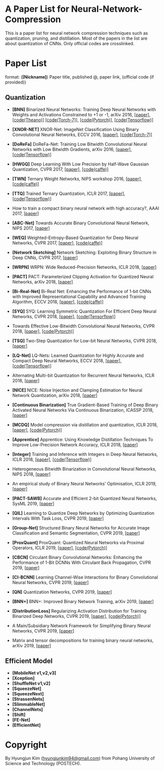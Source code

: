 # A Paper List for Neural-Network-Compression
This is a paper list for neural network compression techniques such as quantization, pruning, and distillation. Most of the papers in the list are about quantization of CNNs. Only official codes are crosslinked.

# Paper List
format: (**[Nickname]**) Paper title, published @, paper link, (official code (if provided))

## Quantization
- **[BNN]** Binarized Neural Networks: Training Deep Neural Networks with Weights and Activations Constrained to +1 or -1, arXiv 2016, [[paper]](https://arxiv.org/abs/1602.02830), [[code(Theano)]](https://github.com/MatthieuCourbariaux/BinaryNet) [[code(Torch-7)]](https://github.com/itayhubara/BinaryNet), [[code(Pytorch)]](https://github.com/itayhubara/BinaryNet.pytorch), [[code(Tensorflow)]](https://github.com/itayhubara/BinaryNet.tf)

- **[XNOR-NET]** XNOR-Net: ImageNet Classification Using Binary Convolutional Neural Networks, ECCV 2016, [[paper]](https://link.springer.com/chapter/10.1007/978-3-319-46493-0_32), [[code(Torch-7)]](https://github.com/allenai/XNOR-Net)
- **[DoReFa]** DoReFa-Net: Training Low Bitwidth Convolutional Neural Networks with Low Bitwidth Gradients, arXiv 2016, [[paper]](https://arxiv.org/abs/1606.06160), [[code(Tensorflow)]](https://github.com/tensorpack/tensorpack/tree/master/examples/DoReFa-Net)
- **[HWGQ]** Deep Learning With Low Precision by Half-Wave Gaussian Quantization, CVPR 2017, [[paper]](http://openaccess.thecvf.com/content_cvpr_2017/html/Cai_Deep_Learning_With_CVPR_2017_paper.html), [[code(caffe)]](https://github.com/zhaoweicai/hwgq)
- **[TWN]** Ternary Weight Networks, NIPS workshop 2016, [[paper]](https://arxiv.org/abs/1605.04711), [[code(caffe)]](https://github.com/fengfu-chris/caffe-twns)
- **[TTQ]** Trained Ternary Quantization, ICLR 2017, [[paper]](https://openreview.net/forum?id=S1_pAu9xl&noteId=S1_pAu9xl), [[code(Tensorflow)]](https://github.com/czhu95/ternarynet)
- How to train a compact binary neural network with high accuracy?, AAAI 2017, [[paper]](https://www.aaai.org/ocs/index.php/AAAI/AAAI17/paper/viewPaper/14619)
- **[ABC-Net]** Towards Accurate Binary Convolutional Neural Network, NIPS 2017, [[paper]](http://papers.nips.cc/paper/6638-towards-accurate-binary-convolutional-neural-network)
- **[WEQ]** Weighted-Entropy-Based Quantization for Deep Neural Networks, CVPR 2017, [[paper]](http://openaccess.thecvf.com/content_cvpr_2017/html/Park_Weighted-Entropy-Based_Quantization_for_CVPR_2017_paper.html), [[code(caffe)]](https://github.com/EunhyeokPark/script_for_WQ)
- **[Network Sketching]** Network Sketching: Exploiting Binary Structure in Deep CNNs, CVPR 2017, [[paper]](http://openaccess.thecvf.com/content_cvpr_2017/html/Guo_Network_Sketching_Exploiting_CVPR_2017_paper.html)
- **[WRPN]** WRPN: Wide Reduced-Precision Networks, ICLR 2018, [[paper]](https://openreview.net/forum?id=B1ZvaaeAZ&noteId=B1ZvaaeAZ)
- **[PACT]** PACT: Parameterized Clipping Activation for Quantized Neural Networks, arXiv 2018, [[paper]](https://arxiv.org/abs/1805.06085)
- **[Bi-Real-Net]** Bi-Real Net: Enhancing the Performance of 1-bit CNNs with Improved Representational Capability and Advanced Training Algorithm, ECCV 2018, [[paper]](http://openaccess.thecvf.com/content_ECCV_2018/html/zechun_liu_Bi-Real_Net_Enhancing_ECCV_2018_paper.html), [[code(caffe)]](https://github.com/liuzechun/Bi-Real-net)
- **[SYQ]** SYQ: Learning Symmetric Quantization For Efficient Deep Neural Networks, CVPR 2018, [[paper]](http://openaccess.thecvf.com/content_cvpr_2018/html/Faraone_SYQ_Learning_Symmetric_CVPR_2018_paper.html), [[code(Tensorflow)]](https://github.com/julianfaraone/SYQ)
- Towards Effective Low-Bitwidth Convolutional Neural Networks, CVPR 2018, [[paper]](http://openaccess.thecvf.com/content_cvpr_2018/html/Zhuang_Towards_Effective_Low-Bitwidth_CVPR_2018_paper.html), [[code(Pytorch)]](https://github.com/nowgood/QuantizeCNNModel)
- **[TSQ]** Two-Step Quantization for Low-bit Neural Networks, CVPR 2018, [[paper]](http://openaccess.thecvf.com/content_cvpr_2018/html/Wang_Two-Step_Quantization_for_CVPR_2018_paper.html)
- **[LQ-Net]** LQ-Nets: Learned Quantization for Highly Accurate and Compact Deep Neural Networks, ECCV 2018, [[paper]](http://openaccess.thecvf.com/content_ECCV_2018/html/Dongqing_Zhang_Optimized_Quantization_for_ECCV_2018_paper.html), [[code(Tensorflow)]](https://github.com/microsoft/LQ-Nets)
- Alternating Multi-bit Quantization for Recurrent Neural Networks, ICLR 2018, [[paper]](https://openreview.net/forum?id=S19dR9x0b)
- **[NICE]** NICE: Noise Injection and Clamping Estimation for Neural Network Quantization, arXiv 2018, [[paper]](https://arxiv.org/abs/1810.00162)
- **[Continuous Binarization]** True Gradient-Based Training of Deep Binary Activated Neural Networks Via Continuous Binarization, ICASSP 2018, [[paper]](https://ieeexplore.ieee.org/abstract/document/8461456/)
- **[MCDQ]** Model compression via distillation and quantization, ICLR 2018, [[paper]](https://openreview.net/forum?id=S1XolQbRW), [[code(Pytorch)]](https://github.com/antspy/quantized_distillation)
- **[Apprentice]** Apprentice: Using Knowledge Distillation Techniques To Improve Low-Precision Network Accuracy, ICLR 2018, [[paper]](https://openreview.net/forum?id=B1ae1lZRb&noteId=B1ae1lZRb)
- **[Integer]** Training and Inference with Integers in Deep Neural Networks, ICLR 2018, [[paper]](https://openreview.net/forum?id=HJGXzmspb), [[code(Tensorflow)]](https://github.com/boluoweifenda/WAGE)
- Heterogeneous Bitwidth Binarization in Convolutional Neural Networks, NIPS 2018, [[paper]](http://papers.nips.cc/paper/7656-heterogeneous-bitwidth-binarization-in-convolutional-neural-networks)
- An empirical study of Binary Neural Networks' Optimisation, ICLR 2019, [[paper]](https://openreview.net/forum?id=rJfUCoR5KX)
- **[PACT-SAWB]** Accurate and Efficient 2-bit Quantized Neural Networks, SysML 2019, [[paper]](https://www.sysml.cc/doc/2019/168.pdf)
- **[QIL]** Learning to Quantize Deep Networks by Optimizing Quantization Intervals With Task Loss, CVPR 2019, [[paper]](http://openaccess.thecvf.com/content_CVPR_2019/html/Jung_Learning_to_Quantize_Deep_Networks_by_Optimizing_Quantization_Intervals_With_CVPR_2019_paper.html)
- **[Group-Net]** Structured Binary Neural Networks for Accurate Image Classification and Semantic Segmentation, CVPR 2019, [[paper]](http://openaccess.thecvf.com/content_CVPR_2019/html/Zhuang_Structured_Binary_Neural_Networks_for_Accurate_Image_Classification_and_Semantic_CVPR_2019_paper.html)
- **[ProxQuant]** ProxQuant: Quantized Neural Networks via Proximal Operators, ICLR 2019, [[paper]](https://openreview.net/forum?id=HyzMyhCcK7), [[code(Pytorch)]](https://github.com/allenbai01/ProxQuant)
- **[CBCN]** Circulant Binary Convolutional Networks: Enhancing the Performance of 1-Bit DCNNs With Circulant Back Propagation, CVPR 2019, [[paper]](http://openaccess.thecvf.com/content_CVPR_2019/html/Liu_Circulant_Binary_Convolutional_Networks_Enhancing_the_Performance_of_1-Bit_DCNNs_CVPR_2019_paper.html)
- **[CI-BCNN]** Learning Channel-Wise Interactions for Binary Convolutional Neural Networks, CVPR 2019, [[paper]](http://openaccess.thecvf.com/content_CVPR_2019/html/Wang_Learning_Channel-Wise_Interactions_for_Binary_Convolutional_Neural_Networks_CVPR_2019_paper.html)
- **[QN]** Quantization Networks, CVPR 2019, [[paper]](http://openaccess.thecvf.com/content_CVPR_2019/html/Yang_Quantization_Networks_CVPR_2019_paper.html)
- **[BNN+]** BNN+: Improved Binary Network Training, arXiv 2019, [[paper]](https://arxiv.org/abs/1812.11800)
- **[DistributionLoss]** Regularizing Activation Distribution for Training Binarized Deep Networks, CVPR 2019, [[paper]](http://openaccess.thecvf.com/content_CVPR_2019/html/Ding_Regularizing_Activation_Distribution_for_Training_Binarized_Deep_Networks_CVPR_2019_paper.html), [[code(Pytorch)]](https://github.com/ruizhoud/DistributionLoss)
- A Main/Subsidiary Network Framework for Simplifying Binary Neural Networks, CVPR 2019, [[paper]](http://openaccess.thecvf.com/content_CVPR_2019/html/Xu_A_MainSubsidiary_Network_Framework_for_Simplifying_Binary_Neural_Networks_CVPR_2019_paper.html)
- Matrix and tensor decompositions for training binary neural networks, arXiv 2019, [[paper]](https://arxiv.org/abs/1904.07852)


## Efficient Model
- **[MobileNet v1,v2,v3]**
- **[Xception]**
- **[ShuffleNet v1,v2]**
- **[SqueezeNet]**
- **[SqueezeNext]**
- **[StrassenNets]**
- **[SlimmableNet]**
- **[ChannelNets]**
- **[Shift]**
- **[FE-Net]**
- **[EfficientNet]**


# Copyright 
By Hyungjun Kim (hyungjunkim94@gmail.com) from Pohang University of Science and Technology (POSTECH).  

